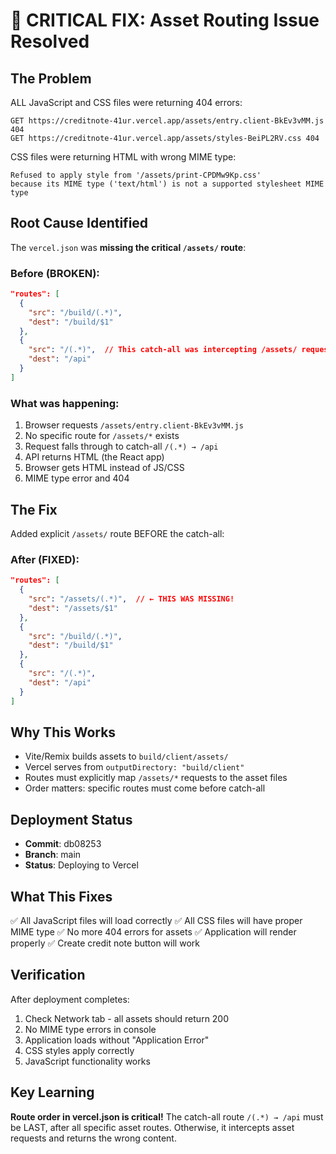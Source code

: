 # 🚨 CRITICAL FIX: Asset Routing Issue Resolved

## The Problem
ALL JavaScript and CSS files were returning 404 errors:
```
GET https://creditnote-41ur.vercel.app/assets/entry.client-BkEv3vMM.js 404
GET https://creditnote-41ur.vercel.app/assets/styles-BeiPL2RV.css 404
```

CSS files were returning HTML with wrong MIME type:
```
Refused to apply style from '/assets/print-CPDMw9Kp.css' 
because its MIME type ('text/html') is not a supported stylesheet MIME type
```

## Root Cause Identified
The `vercel.json` was **missing the critical `/assets/` route**:

### Before (BROKEN):
```json
"routes": [
  {
    "src": "/build/(.*)",
    "dest": "/build/$1"
  },
  {
    "src": "/(.*)",  // This catch-all was intercepting /assets/ requests!
    "dest": "/api"
  }
]
```

### What was happening:
1. Browser requests `/assets/entry.client-BkEv3vMM.js`
2. No specific route for `/assets/*` exists
3. Request falls through to catch-all `/(.*) → /api`
4. API returns HTML (the React app)
5. Browser gets HTML instead of JS/CSS
6. MIME type error and 404

## The Fix
Added explicit `/assets/` route BEFORE the catch-all:

### After (FIXED):
```json
"routes": [
  {
    "src": "/assets/(.*)",  // ← THIS WAS MISSING!
    "dest": "/assets/$1"
  },
  {
    "src": "/build/(.*)",
    "dest": "/build/$1"
  },
  {
    "src": "/(.*)",
    "dest": "/api"
  }
]
```

## Why This Works
- Vite/Remix builds assets to `build/client/assets/`
- Vercel serves from `outputDirectory: "build/client"`
- Routes must explicitly map `/assets/*` requests to the asset files
- Order matters: specific routes must come before catch-all

## Deployment Status
- **Commit**: db08253
- **Branch**: main
- **Status**: Deploying to Vercel

## What This Fixes
✅ All JavaScript files will load correctly
✅ All CSS files will have proper MIME type
✅ No more 404 errors for assets
✅ Application will render properly
✅ Create credit note button will work

## Verification
After deployment completes:
1. Check Network tab - all assets should return 200
2. No MIME type errors in console
3. Application loads without "Application Error"
4. CSS styles apply correctly
5. JavaScript functionality works

## Key Learning
**Route order in vercel.json is critical!** The catch-all route `/(.*) → /api` must be LAST, after all specific asset routes. Otherwise, it intercepts asset requests and returns the wrong content.